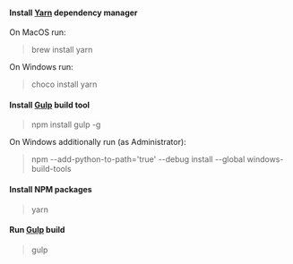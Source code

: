 
#### Install [Yarn](https://yarnpkg.com) dependency manager

On MacOS run:

> brew install yarn

On Windows run:

> choco install yarn

#### Install [Gulp](http://gulpjs.com/) build tool

> npm install gulp -g

On Windows additionally run (as Administrator):

> npm --add-python-to-path='true' --debug install --global windows-build-tools

#### Install NPM packages

> yarn

#### Run [Gulp](http://gulpjs.com/) build

> gulp

